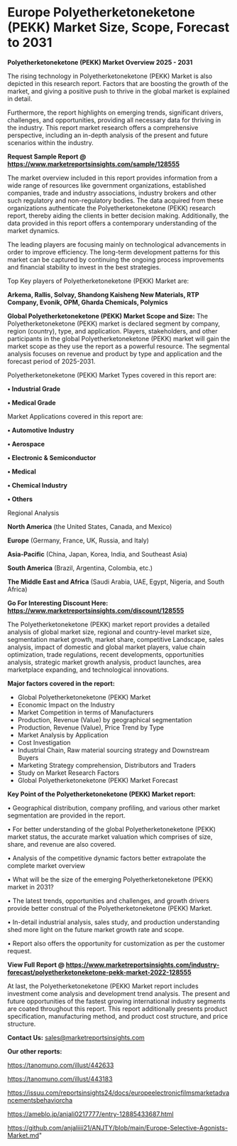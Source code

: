 # Europe Polyetherketoneketone (PEKK) Market Size, Scope, Forecast to 2031

<Strong> Polyetherketoneketone (PEKK) Market Overview 2025 - 2031</strong>

The rising technology in Polyetherketoneketone (PEKK) Market is also depicted in this research report. Factors that are boosting the growth of the market, and giving a positive push to thrive in the global market is explained in detail.

Furthermore, the report highlights on emerging trends, significant drivers, challenges, and opportunities, providing all necessary data for thriving in the industry. This report market research offers a comprehensive perspective, including an in-depth analysis of the present and future scenarios within the industry.

<strong>Request Sample Report @ <a href=https://www.marketreportsinsights.com/sample/128555>https://www.marketreportsinsights.com/sample/128555</a></strong>

The market overview included in this report provides information from a wide range of resources like government organizations, established companies, trade and industry associations, industry brokers and other such regulatory and non-regulatory bodies. The data acquired from these organizations authenticate the Polyetherketoneketone (PEKK) research report, thereby aiding the clients in better decision making. Additionally, the data provided in this report offers a contemporary understanding of the market dynamics.

The leading players are focusing mainly on technological advancements in order to improve efficiency. The long-term development patterns for this market can be captured by continuing the ongoing process improvements and financial stability to invest in the best strategies.

Top Key players of Polyetherketoneketone (PEKK) Market are:

<strong>Arkema, Rallis, Solvay, Shandong Kaisheng New Materials, RTP Company, Evonik, OPM, Gharda Chemicals, Polymics</strong>

<strong><b>Global Polyetherketoneketone (PEKK) Market Scope and Size:</b></strong>
The Polyetherketoneketone (PEKK) market is declared segment by company, region (country), type, and application. Players, stakeholders, and other participants in the global Polyetherketoneketone (PEKK) market will gain the market scope as they use the report as a powerful resource. The segmental analysis focuses on revenue and product by type and application and the forecast period of 2025-2031.

Polyetherketoneketone (PEKK) Market Types covered in this report are:

<strong>• Industrial Grade

• Medical Grade</strong>

Market Applications covered in this report are:

<strong>• Automotive Industry

• Aerospace

• Electronic & Semiconductor

• Medical

• Chemical Industry

• Others</strong> 

Regional Analysis

<strong>North America</strong> (the United States, Canada, and Mexico)

<strong>Europe</strong> (Germany, France, UK, Russia, and Italy)

<strong>Asia-Pacific</strong> (China, Japan, Korea, India, and Southeast Asia)

<strong>South America</strong> (Brazil, Argentina, Colombia, etc.)

<strong>The Middle East and Africa</strong> (Saudi Arabia, UAE, Egypt, Nigeria, and South Africa)

<strong>Go For Interesting Discount Here: <a href=https://www.marketreportsinsights.com/discount/128555>https://www.marketreportsinsights.com/discount/128555</a></strong>

The Polyetherketoneketone (PEKK) market report provides a detailed analysis of global market size, regional and country-level market size, segmentation market growth, market share, competitive Landscape, sales analysis, impact of domestic and global market players, value chain optimization, trade regulations, recent developments, opportunities analysis, strategic market growth analysis, product launches, area marketplace expanding, and technological innovations.

<strong><b>Major factors covered in the report:</b></strong>
<ul>
  <li>Global Polyetherketoneketone (PEKK) Market </li>
  <li>Economic Impact on the Industry</li>
  <li>Market Competition in terms of Manufacturers</li>
  <li>Production, Revenue (Value) by geographical segmentation</li>
  <li>Production, Revenue (Value), Price Trend by Type</li>
  <li>Market Analysis by Application</li>
  <li>Cost Investigation</li>
  <li>Industrial Chain, Raw material sourcing strategy and Downstream Buyers</li>
  <li>Marketing Strategy comprehension, Distributors and Traders</li>
  <li>Study on Market Research Factors</li>
  <li>Global Polyetherketoneketone (PEKK) Market Forecast</li>
</ul>

<strong><b>Key Point of the Polyetherketoneketone (PEKK) Market report:</b></strong>

• Geographical distribution, company profiling, and various other market segmentation are provided in the report.

• For better understanding of the global Polyetherketoneketone (PEKK) market status, the accurate market valuation which comprises of size, share, and revenue are also covered.

• Analysis of the competitive dynamic factors better extrapolate the complete market overview

• What will be the size of the emerging Polyetherketoneketone (PEKK) market in 2031?

• The latest trends, opportunities and challenges, and growth drivers provide better construal of the Polyetherketoneketone (PEKK) Market.

• In-detail industrial analysis, sales study, and production understanding shed more light on the future market growth rate and scope.

• Report also offers the opportunity for customization as per the customer request.

<strong><b>View Full Report @ <a href=https://www.marketreportsinsights.com/industry-forecast/polyetherketoneketone-pekk-market-2022-128555>https://www.marketreportsinsights.com/industry-forecast/polyetherketoneketone-pekk-market-2022-128555</a></b></strong>


At last, the Polyetherketoneketone (PEKK) Market report includes investment come analysis and development trend analysis. The present and future opportunities of the fastest growing international industry segments are coated throughout this report. This report additionally presents product specification, manufacturing method, and product cost structure, and price structure.

<strong>Contact Us:</strong>
sales@marketreportsinsights.com

<strong>Our other reports:</strong>

<a href=https://tanomuno.com/illust/442633>https://tanomuno.com/illust/442633</a>

<a href=https://tanomuno.com/illust/443183>https://tanomuno.com/illust/443183</a>

<a href=https://issuu.com/reportsinsights24/docs/europeelectronicfilmsmarketadvancementsbehaviorcha>https://issuu.com/reportsinsights24/docs/europeelectronicfilmsmarketadvancementsbehaviorcha</a>

<a href=https://ameblo.jp/anjali0217777/entry-12885433687.html>https://ameblo.jp/anjali0217777/entry-12885433687.html</a>

<a href=https://github.com/anjaliiii21/ANJTY/blob/main/Europe-Selective-Agonists-Market.md>https://github.com/anjaliiii21/ANJTY/blob/main/Europe-Selective-Agonists-Market.md</a>"
